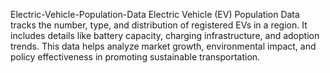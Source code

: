  Electric-Vehicle-Population-Data
Electric Vehicle (EV) Population Data tracks the number, type, and distribution of registered EVs in a region. It includes details like battery capacity, charging infrastructure, and adoption trends. This data helps analyze market growth, environmental impact, and policy effectiveness in promoting sustainable transportation.

